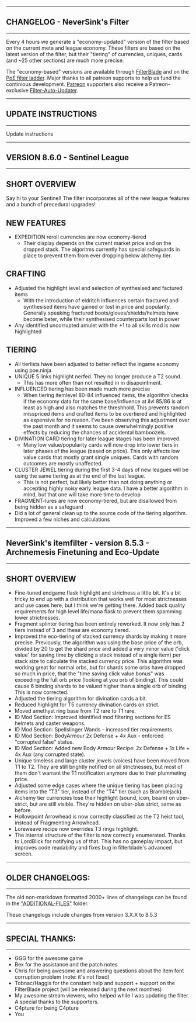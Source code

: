 [comment]: <> ( https://github.com/NeverSinkDev/NeverSink-Filter )
----------------------------------
## **CHANGELOG - NeverSink's Filter**
----------------------------------

Every 4 hours we generate a "economy-updated" version of the filter based on the current meta and league economy. These filters are based on the latest version of the filter, but their "tiering" of currencies, uniques, cards (and ~25 other sections) are much more precise.

The "economy-based" versions are available through [FilterBlade](www.filterblade.xyz) and on the [PoE filter ladder](https://www.pathofexile.com/item-filter/ladder/follower). Major thanks to all patreon supports to help us fund the continious development. [Patreon](https://www.patreon.com/Neversink) supporters also receive a Patreon-exclusive [Filter-Auto-Updater](https://youtu.be/i8RJx0s0zsA).

----------------------------------
## **UPDATE INSTRUCTIONS**
----------------------------------

Update instructions

[comment]: <> ( LATEST VERSION START )
----------------------------------
## **VERSION 8.6.0** - Sentinel League
----------------------------------

## SHORT OVERVIEW

Say hi to your Sentinel! The filter incorporates all of the new league features and a bunch of precedural upgrades!

## NEW FEATURES
- EXPEDITION reroll currencies are now economy-tiered
    - Their display depends on the current market price and on the dropped stack. The algoritms currently has special safeguards in place to prevent them from ever dropping below alchemy tier.

## CRAFTING
- Adjusted the highlight level and selection of synthesised and factured items
    - With the introduction of eldritch influences certain fractured and synthesised items have gained or lost in price and popularity. Generally speaking fractured boots/gloves/shields/helmets have become beter, while their synthesised counterparts lost in power
- Any identified uncorrupted amulet with the +1 to all skills mod is now highlighted

## TIERING
- All tierlists have been adjusted to better reflect the ingame economy using poe.ninja
- UNIQUE 5 links highlight nerfed. They no longer produce a T2 sound.
    - This has more often than not resulted in in disapointment.
- INFLUENCED tiering has been made much more precise 
    - When tiering itemlevel 80-84 influenced items, the algorithm checks if the economy data for the same base/influence at ilvl 85/86 is at least as high and also matches the threshhold. This prevents random misspriced items and crafted items to be overtiered and highlighted as expensive for no reason. I've been observing this adjustment over the past month and it seems to cause overwhelmingly positive effects by reducing the chances of accidental bamboozels.
- DIVINATION CARD tiering for later league stages has been improved. 
    - Many low value/popularity cards will now drop into lower tiers in later phases of the league (based on price). This only affects low value cards that mostly grant single uniques. Cards with random outcomes are mostly unaffected.
- CLUSTER JEWEL tiering during the first 3-4 days of new leagues will be using the same tiering as at the end of the last league. 
    - This is not perfect, but likely better than not doing anything or accepting highly noisy early league data. I have a better algorithm in mind, but that one will take more time to develop
- FRAGMENT-lures are now economy-tiered, but are disallowed from being hidden as a safeguard
- Did a lot of general clean up to the source code of the tiering algorithm. Improved a few niches and calculations

----------------------------------
## NeverSink's itemfilter - version 8.5.3 - Archnemesis Finetuning and Eco-Update
----------------------------------

## SHORT OVERVIEW

- Fine-tuned endgame flask highlight and strictness a little bit. It's a bit tricky to end up with a distribution that works well for most strictnesses and use cases here, but I think we're getting there. Added back quality requirements for high level life/mana flask to prevent them spamming lower strictnesses.
- Fragment splinter tiering has been entirely reworked. It now only has 2 tiers instead of 3 and these are economy tiered.
- Improved the eco-tiering of stacked currency shards by making it more precise. Previously, the algorithm was using the base price of the orb, divided by 20 to get the shard price and added a very minor value ('click value' for saving time by clicking a stack instead of a single item) per stack size to calculate the stacked currency price. This algorithm was working great for normal orbs, but for shards some orbs have dropped so much in price, that the "time saving click value bonus" was exceeding the full orb price (looking at you orb of binding). This could cause 6 binding shards to be valued higher than a single orb of binding. This is now corrected.
- Adjusted the tiering algorithm for divination cards a bit.
- Reduced highlight for T5 currency divination cards on strict.
- Moved amethyst ring base from T2 rare to T1 rare.
- ID Mod Section: Improved identified mod filtering sections for ES helmets and caster weapons.
- ID Mod Section: Spellslinger Wands - increased tier requirements.
- ID Mod Section: BodyArmour 2x Defense + 4x Aux - enforced "corrupted false" status.
- ID Mod Section: Added new Body Armour Recipe: 2x Defense + 1x Life + 4x Aux (any corrupted state).
- Unique timeless and large cluster jewels (voices) have been moved from T1 to T2. They are still brightly notified on all strictnesses, but most of them don't warrant the T1 notification anymore due to their plummeting price.
- Adjusted some edge cases where the unique tiering has been placing items into the "T3" tier, instead of the "T4" tier (such as Bramblejack).
- Alchemy tier currencies lose their highlight (sound, icon, beam) on uber-strict, but are still visible. They're hidden on uber-plus strict, same as before.
- Hollowpoint Arrowhead is now correctly classified as the T2 heist tool, instead of Fragmenting Arrowhead.
- Loreweave recipe now overrides T3 rings highlight.
- The internal structure of the filter is now correctly enumerated. Thanks to LordBlick for notifying us of that. This has no gameplay impact, but improves code readability and fixes bug in filterblade's advanced screen.


----------------------------------
## **OLDER CHANGELOGS:**
----------------------------------

The old non-markdown formatted 2000+ lines of changelogs can be found in the ["ADDITIONAL-FILES"](https://github.com/NeverSinkDev/NeverSink-Filter/blob/master/ADDITIONAL-FILES/changelog.json) folder.

These changelogs include changes from version 3.X.X to 8.5.3

----------------------------------
## **SPECIAL THANKS:**
----------------------------------

- GGG for the awesome game
- Bex for the assistance and the patch notes
- Chris for being awesome and answering questions about the item font corruption problem (note: it's not fixed)
- Tobnac/Haggis for the constant help and support + support on the FilterBlade project (will be released during the next monthes)
- My awesome stream viewers, who helped while I was updating the filter. A special thanks to the supporters.
- C4pture for being C4pture
- You